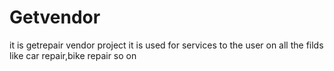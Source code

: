# Getvendor
it is getrepair vendor project it is used for services to the user on all the filds like car repair,bike repair so on
